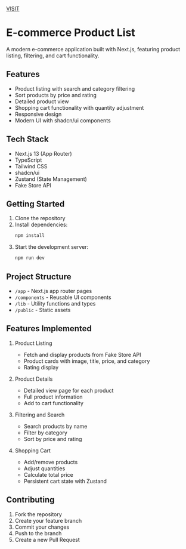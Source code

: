 [VISIT](https://qed-42-e-commerce-product-list.vercel.app/)

# E-commerce Product List

A modern e-commerce application built with Next.js, featuring product listing, filtering, and cart functionality.

## Features

- Product listing with search and category filtering
- Sort products by price and rating
- Detailed product view
- Shopping cart functionality with quantity adjustment
- Responsive design
- Modern UI with shadcn/ui components

## Tech Stack

- Next.js 13 (App Router)
- TypeScript
- Tailwind CSS
- shadcn/ui
- Zustand (State Management)
- Fake Store API

## Getting Started

1. Clone the repository
2. Install dependencies:
   ```bash
   npm install
   ```
3. Start the development server:
   ```bash
   npm run dev
   ```

## Project Structure

- `/app` - Next.js app router pages
- `/components` - Reusable UI components
- `/lib` - Utility functions and types
- `/public` - Static assets

## Features Implemented

1. Product Listing
   - Fetch and display products from Fake Store API
   - Product cards with image, title, price, and category
   - Rating display

2. Product Details
   - Detailed view page for each product
   - Full product information
   - Add to cart functionality

3. Filtering and Search
   - Search products by name
   - Filter by category
   - Sort by price and rating

4. Shopping Cart
   - Add/remove products
   - Adjust quantities
   - Calculate total price
   - Persistent cart state with Zustand

## Contributing

1. Fork the repository
2. Create your feature branch
3. Commit your changes
4. Push to the branch
5. Create a new Pull Request
